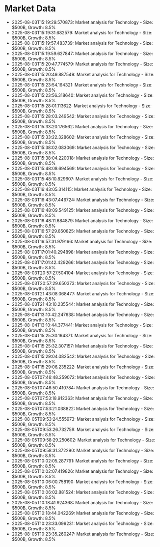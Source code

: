 # Market Data

- 2025-08-03T15:19:29.570873: Market analysis for Technology - Size: $500B, Growth: 8.5%
- 2025-08-03T15:19:31.682579: Market analysis for Technology - Size: $500B, Growth: 8.5%
- 2025-08-03T15:19:57.483739: Market analysis for Technology - Size: $500B, Growth: 8.5%
- 2025-08-03T15:19:59.627847: Market analysis for Technology - Size: $500B, Growth: 8.5%
- 2025-08-03T15:20:47.774579: Market analysis for Technology - Size: $500B, Growth: 8.5%
- 2025-08-03T15:20:49.887549: Market analysis for Technology - Size: $500B, Growth: 8.5%
- 2025-08-03T15:23:54.164321: Market analysis for Technology - Size: $500B, Growth: 8.5%
- 2025-08-03T15:23:56.318640: Market analysis for Technology - Size: $500B, Growth: 8.5%
- 2025-08-03T15:28:01.113622: Market analysis for Technology - Size: $500B, Growth: 8.5%
- 2025-08-03T15:28:03.249542: Market analysis for Technology - Size: $500B, Growth: 8.5%
- 2025-08-03T15:33:20.176562: Market analysis for Technology - Size: $500B, Growth: 8.5%
- 2025-08-03T15:33:22.328602: Market analysis for Technology - Size: $500B, Growth: 8.5%
- 2025-08-03T15:38:02.083069: Market analysis for Technology - Size: $500B, Growth: 8.5%
- 2025-08-03T15:38:04.220018: Market analysis for Technology - Size: $500B, Growth: 8.5%
- 2025-08-03T15:48:08.694569: Market analysis for Technology - Size: $500B, Growth: 8.5%
- 2025-08-03T15:48:10.829607: Market analysis for Technology - Size: $500B, Growth: 8.5%
- 2025-08-03T16:43:05.314115: Market analysis for Technology - Size: $500B, Growth: 8.5%
- 2025-08-03T16:43:07.446724: Market analysis for Technology - Size: $500B, Growth: 8.5%
- 2025-08-03T16:48:09.549125: Market analysis for Technology - Size: $500B, Growth: 8.5%
- 2025-08-03T16:48:11.684879: Market analysis for Technology - Size: $500B, Growth: 8.5%
- 2025-08-03T16:57:29.850825: Market analysis for Technology - Size: $500B, Growth: 8.5%
- 2025-08-03T16:57:31.979166: Market analysis for Technology - Size: $500B, Growth: 8.5%
- 2025-08-03T17:01:40.294898: Market analysis for Technology - Size: $500B, Growth: 8.5%
- 2025-08-03T17:01:42.429266: Market analysis for Technology - Size: $500B, Growth: 8.5%
- 2025-08-03T20:57:27.504104: Market analysis for Technology - Size: $500B, Growth: 8.5%
- 2025-08-03T20:57:29.650373: Market analysis for Technology - Size: $500B, Growth: 8.5%
- 2025-08-03T21:43:08.068477: Market analysis for Technology - Size: $500B, Growth: 8.5%
- 2025-08-03T21:43:10.235544: Market analysis for Technology - Size: $500B, Growth: 8.5%
- 2025-08-04T13:10:42.247638: Market analysis for Technology - Size: $500B, Growth: 8.5%
- 2025-08-04T13:10:44.377441: Market analysis for Technology - Size: $500B, Growth: 8.5%
- 2025-08-04T15:25:30.164371: Market analysis for Technology - Size: $500B, Growth: 8.5%
- 2025-08-04T15:25:32.307157: Market analysis for Technology - Size: $500B, Growth: 8.5%
- 2025-08-04T15:29:04.082542: Market analysis for Technology - Size: $500B, Growth: 8.5%
- 2025-08-04T15:29:06.235222: Market analysis for Technology - Size: $500B, Growth: 8.5%
- 2025-08-05T07:46:48.259072: Market analysis for Technology - Size: $500B, Growth: 8.5%
- 2025-08-05T07:46:50.410784: Market analysis for Technology - Size: $500B, Growth: 8.5%
- 2025-08-05T07:53:18.912363: Market analysis for Technology - Size: $500B, Growth: 8.5%
- 2025-08-05T07:53:21.038822: Market analysis for Technology - Size: $500B, Growth: 8.5%
- 2025-08-05T09:53:24.555973: Market analysis for Technology - Size: $500B, Growth: 8.5%
- 2025-08-05T09:53:26.732759: Market analysis for Technology - Size: $500B, Growth: 8.5%
- 2025-08-05T09:58:29.250602: Market analysis for Technology - Size: $500B, Growth: 8.5%
- 2025-08-05T09:58:31.372290: Market analysis for Technology - Size: $500B, Growth: 8.5%
- 2025-08-05T10:02:05.287791: Market analysis for Technology - Size: $500B, Growth: 8.5%
- 2025-08-05T10:02:07.419826: Market analysis for Technology - Size: $500B, Growth: 8.5%
- 2025-08-05T10:06:00.758190: Market analysis for Technology - Size: $500B, Growth: 8.5%
- 2025-08-05T10:06:02.881524: Market analysis for Technology - Size: $500B, Growth: 8.5%
- 2025-08-05T10:18:41.924368: Market analysis for Technology - Size: $500B, Growth: 8.5%
- 2025-08-05T10:18:44.042269: Market analysis for Technology - Size: $500B, Growth: 8.5%
- 2025-08-05T10:23:33.099231: Market analysis for Technology - Size: $500B, Growth: 8.5%
- 2025-08-05T10:23:35.260247: Market analysis for Technology - Size: $500B, Growth: 8.5%
